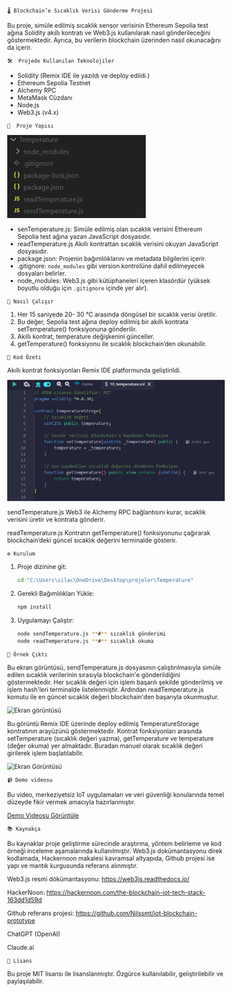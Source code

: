 ```
🌡️ Blockchain’e Sıcaklık Verisi Gönderme Projesi
```
Bu proje, simüle edilmiş sıcaklık sensor verisinin Ethereum Sepolia test ağına Solidity
akıllı kontratı ve Web3.js kullanılarak nasıl gönderileceğini göstermektedir. Ayrıca, bu
verilerin blockchain üzerinden nasıl okunacağını da içerir.

```
🛠️  Projede Kullanılan Teknolojiler
```
- Solidity (Remix IDE ile yazıldı ve deploy edildi.)
- Ethereum Sepolia Testnet
- Alchemy RPC
- MetaMask Cüzdanı
- Node.js
- Web3.js (v4.x)

```
📁  Proje Yapısı 
```
![Ekran Görüntüsü](images/image.png)

- senTemperature.js: Simüle edilmiş olan sıcaklık verisini Ethereum Sepolia test ağına yazan JavaScript dosyasıdır.  
- readTemperature.js Akıllı kontrattan sıcaklık verisini okuyan JavaScript dosyasıdır.  
- package.json: Projenin bağımlılıklarını ve metadata bilgilerini içerir.  
- .gitignore: `node_modules` gibi version kontrolüne dahil edilmeyecek dosyaları belirler.  
- node_modules: Web3.js gibi kütüphaneleri içeren klasördür (yüksek boyutlu olduğu için `.gitignore` içinde yer alır).  


```
🧠 Nasıl Çalışır
```
1. Her 15 saniyede 20- 30 °C arasında döngüsel bir sıcaklık verisi üretilir.
2. Bu değer, Sepolia test ağına deploy edilmiş bir akıllı kontrata
    setTemperature() fonksiyonuna gönderilir.
3. Akıllı kontrat, temperature değişkenini günceller.
4. getTemperature() fonksiyonu ile sıcaklık blockchain’den okunabilir.


```
📜 Kod Özeti
```
Akıllı kontrat fonksiyonları Remix IDE platformunda geliştirildi.

![Ekran görüntüsü](images/image-1.png)

sendTemperature.js
Web3 ile Alchemy RPC bağlantısını kurar, sıcaklık verisini üretir ve kontrata gönderir.

readTemperature.js
Kontratın getTemperature() fonksiyonunu çağırarak blockchain’deki güncel sıcaklık
değerini terminalde gösterir.

```
⚙️ Kurulum
```
1. Proje dizinine git:  
   ```bash
   cd "C:\Users\silac\OneDrive\Desktop\projeler\Temperature"
2. Gerekli Bağımlılıkları Yükle: 
    ```bash
    npm install
3. Uygulamayı Çalıştır:
    ```bash
    node sendTemperature.js **#** sıcaklık gönderimi
    node readTemperature.js **#** sıcaklık okuma
```
🧪 Örnek Çıktı
```
Bu ekran görüntüsü, sendTemperature.js dosyasının çalıştırılmasıyla simüle edilen sıcaklık verilerinin sırasıyla blockchain'e gönderildiğini göstermektedir. Her sıcaklık değeri için işlem başarılı şekilde gönderilmiş ve işlem hash'leri terminalde listelenmiştir. Ardından readTemperature.js komutu ile en güncel sıcaklık değeri blockchain'den başarıyla okunmuştur.

![Ekran görüntüsü](images/image-2.png)

Bu görüntü Remix IDE üzerinde deploy edilmiş TemperatureStorage kontratının arayüzünü göstermektedir. Kontrat fonksiyonları arasında setTemperature (sıcaklık değeri yazma), getTemperature ve temperature (değer okuma) yer almaktadır. Buradan manuel olarak sıcaklık değeri girilerek işlem başlatılabilir.

![Ekran Görüntüsü](images/image-3.png)

```
📹 Demo videosu
```
Bu video, merkeziyetsiz IoT uygulamaları ve veri güvenliği konularında temel düzeyde fikir vermek amacıyla hazırlanmıştır.

[Demo Videosu Görüntüle](https://youtu.be/0Ukz0dBuihl)


```
📚 Kaynakça
```
Bu kaynaklar proje geliştirme sürecinde araştırma, yöntem belirleme ve kod örneği
inceleme aşamalarında kullanılmıştır. Web3.js dokümantasyonu direk kodlamada,
Hackernoon makalesi kavramsal altyapıda, Github projesi ise yapı ve mantık
kurgusunda referans alınmıştır.

Web3.js resmi dökümantasyonu: https://web3js.readthedocs.io/

HackerNoon: https://hackernoon.com/the-blockchain-iot-tech-stack-163dd1d59d

Github referans projesi: https://github.com/Nilssmt/iot-blockchain-prototype

ChatGPT (OpenAI)

Claude.ai

```
🧾 Lisans
```
Bu proje MIT lisansı ile lisanslanmıştır. Özgürce kullanılabilir, geliştirilebilir ve
paylaşılabilir.



